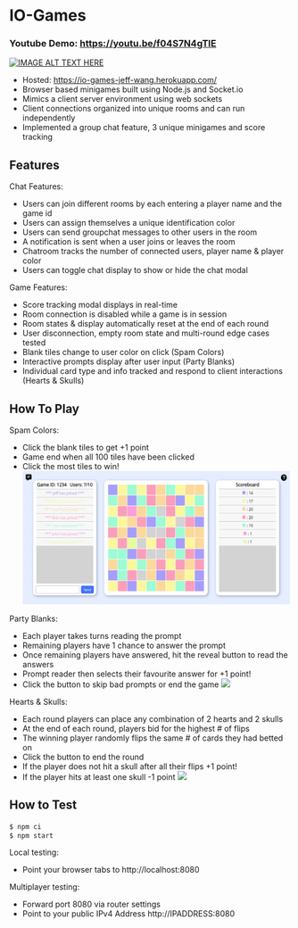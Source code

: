 # IO-Games
### Youtube Demo: https://youtu.be/f04S7N4gTlE
[![IMAGE ALT TEXT HERE](https://img.youtube.com/vi/f04S7N4gTlE/0.jpg)](https://www.youtube.com/watch?v=f04S7N4gTlE)

- Hosted: https://io-games-jeff-wang.herokuapp.com/
- Browser based minigames built using Node.js and Socket.io
- Mimics a client server environment using web sockets 
- Client connections organized into unique rooms and can run independently
- Implemented a group chat feature, 3 unique minigames and score tracking



## Features

Chat Features:
- Users can join different rooms by each entering a player name and the game id
- Users can assign themselves a unique identification color
- Users can send groupchat messages to other users in the room
- A notification is sent when a user joins or leaves the room
- Chatroom tracks the number of connected users, player name & player color
- Users can toggle chat display to show or hide the chat modal

Game Features:
- Score tracking modal displays in real-time
- Room connection is disabled while a game is in session
- Room states & display automatically reset at the end of each round
- User disconnection, empty room state and multi-round edge cases tested 
- Blank tiles change to user color on click (Spam Colors)
- Interactive prompts display after user input (Party Blanks)
- Individual card type and info tracked and respond to client interactions (Hearts & Skulls) 

## How To Play

Spam Colors:
- Click the blank tiles to get +1 point
- Game end when all 100 tiles have been clicked
- Click the most tiles to win!
![](public/img/game1.png)

Party Blanks:
- Each player takes turns reading the prompt
- Remaining players have 1 chance to answer the prompt
- Once remaining players have answered, hit the reveal button to read the answers
- Prompt reader then selects their favourite answer for +1 point!
- Click the button to skip bad prompts or end the game 
![](public/img/partyblanks.gif)

Hearts & Skulls:
- Each round players can place any combination of 2 hearts and 2 skulls
- At the end of each round, players bid for the highest # of flips
- The winning player randomly flips the same # of cards they had betted on 
- Click the button to end the round
- If the player does not hit a skull after all their flips +1 point!
- If the player hits at least one skull -1 point
![](public/img/heartsnskulls.gif)

## How to Test

```
$ npm ci
$ npm start
```
Local testing:
- Point your browser tabs to http://localhost:8080

Multiplayer testing:
- Forward port 8080 via router settings
- Point to your public IPv4 Address http://IPADDRESS:8080 


